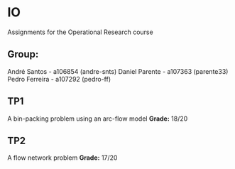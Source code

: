 # IO
Assignments for the Operational Research course

## Group:
André Santos   - a106854 (andre-snts)
Daniel Parente - a107363 (parente33)
Pedro Ferreira - a107292 (pedro-ff)

## TP1
A bin-packing problem using an arc-flow model
**Grade:** 18/20

## TP2
A flow network problem
**Grade:** 17/20
